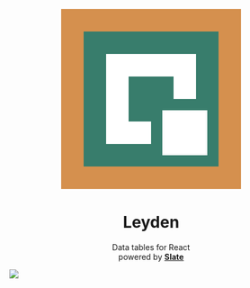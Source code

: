 <p align="center">
  <a href="#"><img src="./docs/images/banner.png" /></a>
</p>

<h1 align="center">
    Leyden
</h1>

<p align="center">
    Data tables for React<br />
    powered by <a href="https://github.com/ianstormtaylor/slate"><strong>Slate</strong></a>
</p>

![](https://github.com/1build/leyden/workflows/Lint/badge.svg)
